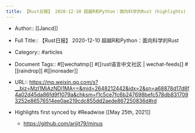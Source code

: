 ```yaml
---
title: 【Rust日报】 2020-12-10 超越R和Python：面向科学的Rust (highlights)
---
```


- Author:: [[Jancd]]

- Full Title:: 【Rust日报】 2020-12-10 超越R和Python：面向科学的Rust

- Category:: #articles

- Document Tags:: #[[wechatmp]] #[[rust语言中文社区 | wechat-feeds]] #[[raindrop]] #[[inoreader]]

- URL:: https://mp.weixin.qq.com/s?__biz=MzI1MjAzNDI1MA==&mid=2648212442&idx=2&sn=a68878d17d8f4a02d45da86fd9f1079a&chksm=f1c5ce7fc6b247698befc578db8317093252e86576514ee0ae219cdc855dd2aede867250836d#rd

- Highlights first synced by #Readwise [[May 25th, 2021]]
	 - https://github.com/arijit79/minus
